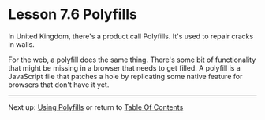 # Lesson 7.6 Polyfills

In United Kingdom, there's a product call Polyfills. It's used to repair cracks in walls.

For the web, a polyfill does the same thing. There's some bit of functionality that might be missing in a browser that needs to get filled. A polyfill is a JavaScript file that patches a hole by replicating some native feature for browsers that don't have it yet.

- - -
Next up: [Using Polyfills](ND024_Part3_Lesson07_07.md) or return to [Table Of Contents](./ND024_TableOfContents.md)
